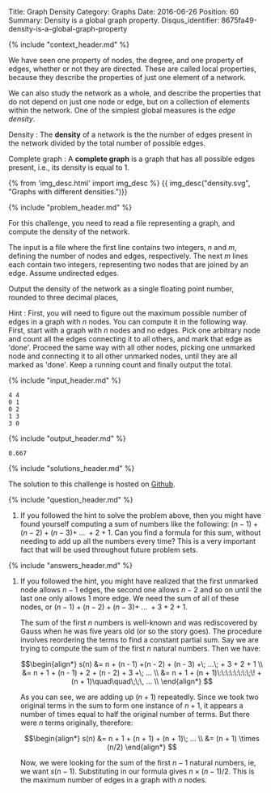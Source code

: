 Title: Graph Density
Category: Graphs
Date: 2016-06-26
Position: 60
Summary: Density is a global graph property.
Disqus_identifier: 8675fa49-density-is-a-global-graph-property

{% include "context_header.md" %}

We have seen one property of nodes, the degree, and one property of edges,
whether or not they are directed. These are called local properties,
because they describe the properties of just one element of a network.

We can also study the network as a whole, and describe the properties that
do not depend on just one node or edge, but on a collection of elements
within the network. One of the simplest global measures is the *edge
density*.

Density
: The **density** of a network is the the number of edges present in the
network divided by the total number of possible edges.

Complete graph
: A **complete graph** is a graph that has all possible edges present,
i.e., its density is equal to $1$.

{% from 'img_desc.html' import img_desc %}
{{ img_desc("density.svg", "Graphs with different densities.")}}

{% include "problem_header.md" %}

For this challenge, you need to read a file representing a graph, and
compute the density of the network.

The input is a file where the first line contains two integers, $n$ and
$m$, defining the number of nodes and edges, respectively. The next $m$
lines each contain two integers, representing two nodes that are joined by
an edge. Assume undirected edges.

Output the density of the network as a single floating point number,
rounded to three decimal places,

Hint
: First, you will need to figure out the maximum possible number of edges
in a graph with $n$ nodes. You can compute it in the following way. First,
start with a graph with $n$ nodes and no edges. Pick one arbitrary node and
count all the edges connecting it to all others, and mark that edge as
'done'. Proceed the same way with all other nodes, picking one unmarked
node and connecting it to all other unmarked nodes, until they are all
marked as 'done'. Keep a running count and finally output the total.

{% include "input_header.md" %}

```
4 4
0 1
0 2
1 3
3 0
```

{% include "output_header.md" %}

```
0.667
```


{% include "solutions_header.md" %}

The solution to this challenge is hosted on
[Github](https://github.com/leotrs/erdos/blob/master/solutions/graphs/density.py).


{% include "question_header.md" %}

1. If you followed the hint to solve the problem above, then you might have
   found yourself computing a sum of numbers like the following: $(n - 1) +
   (n - 2) + (n - 3) +\; ...\; + 2 + 1$. Can you find a formula for this
   sum, without needing to add up all the numbers every time? This is a
   very important fact that will be used throughout future problem sets.


{% include "answers_header.md" %}

1. If you followed the hint, you might have realized that the first
    unmarked node allows $n - 1$ edges, the second one allows $n - 2$ and so
    on until the last one only allows $1$ more edge. We need the sum of all
    of these nodes, or $(n - 1) +(n - 2) + (n - 3) +\; ...\; + 3 + 2 + 1$.

    The sum of the first $n$ numbers is well-known and was rediscovered by
    Gauss when he was five years old (or so the story goes). The procedure
    involves reordering the terms to find a constant partial sum. Say we are
    trying to compute the sum of the first $n$ natural numbers.  Then we
    have:

    $$\begin{align*}
    s(n) &= n + (n - 1) +(n - 2) + (n - 3) +\; ...\; + 3 + 2 + 1 \\
         &= n + 1 + (n - 1) + 2 + (n - 2) + 3 +\; ... \\
         &= n + 1 + (n + 1)\:\:\:\:\:\:\:\;\! +(n + 1)\quad\quad\;\;\, ... \\
    \end{align*}
    $$

    As you can see, we are adding up $(n + 1)$ repeatedly. Since we took
    two original terms in the sum to form one instance of $n + 1$, it
    appears a number of times equal to half the original number of terms.
    But there were $n$ terms originally, therefore:

    $$\begin{align*}
    s(n) &= n + 1 + (n + 1) + (n + 1)\; ... \\
         &= (n + 1) \times (n/2)
    \end{align*}
    $$

    Now, we were looking for the sum of the first $n - 1$ natural numbers,
    ie, we want $s(n - 1)$. Substituting in our formula gives
    $n\times(n-1)/2$.  This is the maximum number of edges in a graph with
    $n$ nodes.
